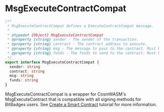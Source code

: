 # MsgExecuteContractCompat



```typescript
/**
 * MsgExecuteContractCompat defines a ExecuteContractCompat message.
 *
 * @typedef {Object} MsgExecuteContractCompat
 * @property {string} sender - The sender of the transaction.
 * @property {string} contract - The contract address to execute.
 * @property {string} msg - The message to pass to the contract. Must be a valid JSON string.
 * @property {string} funds - The funds to send to the contract. Must be a valid JSON string.
 */
export interface MsgExecuteContractCompat {
  sender: string
  contract: string
  msg: string
  funds: string
}
```

MsgExecuteContractCompat is a wrapper for CosmWASM's MsgExecuteContract that is compatible with all signing methods for BitBadges users. See [Create a Smart Contract](../../tutorials/create-a-wasm-contract.md) tutorial for more information.
